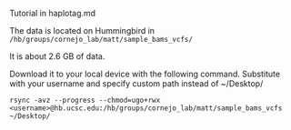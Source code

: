 Tutorial in haplotag.md

The data is located on Hummingbird in ```/hb/groups/cornejo_lab/matt/sample_bams_vcfs/```

It is about 2.6 GB of data.

Download it to your local device with the following command. Substitute <username> with your username and specify custom path instead of ~/Desktop/

```
rsync -avz --progress --chmod=ugo+rwx <username>@hb.ucsc.edu:/hb/groups/cornejo_lab/matt/sample_bams_vcfs ~/Desktop/
```
